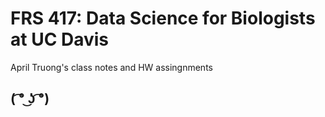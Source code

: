 # FRS 417: Data Science for Biologists at UC Davis

April Truong's class notes and HW assingnments

## ( ͡° ͜ʖ ͡°)
